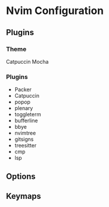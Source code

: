 # Nvim Configuration

## Plugins

### Theme

Catpuccin Mocha

### Plugins

- Packer
- Catpuccin
- popop
- plenary
- toggleterm
- bufferline
- bbye
- nvimtree
- gitsigns
- treesitter
- cmp
- lsp

## Options

## Keymaps

